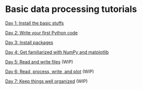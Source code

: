 # Basic data processing tutorials

[Day 1: Install the basic stuffs](day1.md)

[Day 2: Write your first Python code](day2.md)

[Day 3: Install packages](day3.md)

[Day 4: Get familiarized with NumPy and matplotlib](day4.md)

[Day 5: Read and write files](day5.md) (WIP)

[Day 6: Read, process, write, and plot](day6.md) (WIP)

[Day 7: Keep things well organized](day7.md) (WIP)
